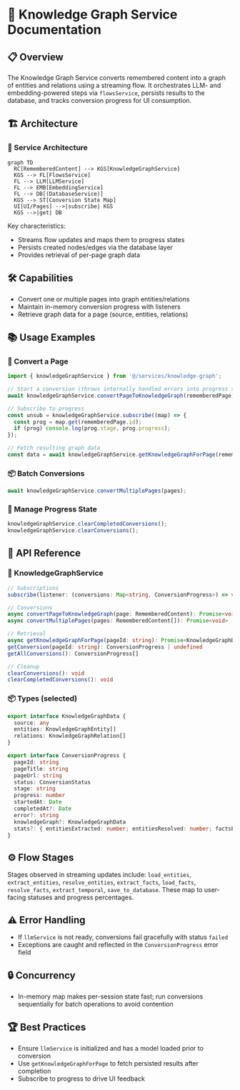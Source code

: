 # 🧩 Knowledge Graph Service Documentation

## 📋 Overview

The Knowledge Graph Service converts remembered content into a graph of entities and relations using a streaming flow. It orchestrates LLM- and embedding-powered steps via `flowsService`, persists results to the database, and tracks conversion progress for UI consumption.

## 🏗️ Architecture

### 🔧 Service Architecture

```mermaid
graph TD
  RC[RememberedContent] --> KGS[KnowledgeGraphService]
  KGS --> FL[FlowsService]
  FL --> LLM[LLMService]
  FL --> EMB[EmbeddingService]
  FL --> DB[(DatabaseService)]
  KGS --> ST[Conversion State Map]
  UI[UI/Pages] -->|subscribe| KGS
  KGS -->|get| DB
```

Key characteristics:
- Streams flow updates and maps them to progress states
- Persists created nodes/edges via the database layer
- Provides retrieval of per-page graph data

## 🛠️ Capabilities

- Convert one or multiple pages into graph entities/relations
- Maintain in-memory conversion progress with listeners
- Retrieve graph data for a page (source, entities, relations)

## 📚 Usage Examples

### 🚀 Convert a Page
```typescript
import { knowledgeGraphService } from '@/services/knowledge-graph';

// Start a conversion (throws internally handled errors into progress state)
await knowledgeGraphService.convertPageToKnowledgeGraph(rememberedPage);

// Subscribe to progress
const unsub = knowledgeGraphService.subscribe((map) => {
  const prog = map.get(rememberedPage.id);
  if (prog) console.log(prog.stage, prog.progress);
});

// Fetch resulting graph data
const data = await knowledgeGraphService.getKnowledgeGraphForPage(rememberedPage.id);
```

### 📦 Batch Conversions
```typescript
await knowledgeGraphService.convertMultiplePages(pages);
```

### 🧹 Manage Progress State
```typescript
knowledgeGraphService.clearCompletedConversions();
knowledgeGraphService.clearConversions();
```

## 📝 API Reference

### 🏢 KnowledgeGraphService
```typescript
// Subscriptions
subscribe(listener: (conversions: Map<string, ConversionProgress>) => void): () => void

// Conversions
async convertPageToKnowledgeGraph(page: RememberedContent): Promise<void>
async convertMultiplePages(pages: RememberedContent[]): Promise<void>

// Retrieval
async getKnowledgeGraphForPage(pageId: string): Promise<KnowledgeGraphData | null>
getConversion(pageId: string): ConversionProgress | undefined
getAllConversions(): ConversionProgress[]

// Cleanup
clearConversions(): void
clearCompletedConversions(): void
```

### 📦 Types (selected)
```typescript
export interface KnowledgeGraphData {
  source: any
  entities: KnowledgeGraphEntity[]
  relations: KnowledgeGraphRelation[]
}

export interface ConversionProgress {
  pageId: string
  pageTitle: string
  pageUrl: string
  status: ConversionStatus
  stage: string
  progress: number
  startedAt: Date
  completedAt?: Date
  error?: string
  knowledgeGraph?: KnowledgeGraphData
  stats?: { entitiesExtracted: number; entitiesResolved: number; factsExtracted: number; factsResolved: number; entitiesCreated: number; relationsCreated: number }
}
```

## ⚙️ Flow Stages

Stages observed in streaming updates include: `load_entities`, `extract_entities`, `resolve_entities`, `extract_facts`, `load_facts`, `resolve_facts`, `extract_temporal`, `save_to_database`. These map to user-facing statuses and progress percentages.

## ⚠️ Error Handling

- If `llmService` is not ready, conversions fail gracefully with status `failed`
- Exceptions are caught and reflected in the `ConversionProgress` error field

## 🔒 Concurrency

- In-memory map makes per-session state fast; run conversions sequentially for batch operations to avoid contention

## 🏆 Best Practices

- Ensure `llmService` is initialized and has a model loaded prior to conversion
- Use `getKnowledgeGraphForPage` to fetch persisted results after completion
- Subscribe to progress to drive UI feedback


